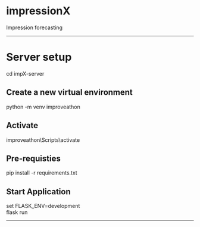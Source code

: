 # impressionX
Impression forecasting

----
# Server setup
cd impX-server

## Create a new virtual environment
python -m venv improveathon

## Activate 
improveathon\Scripts\activate

## Pre-requisties
pip install -r requirements.txt

## Start Application
set FLASK_ENV=development <br>
flask run

----
